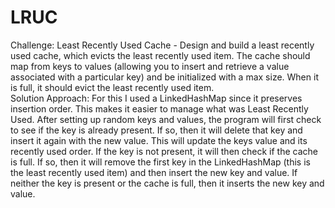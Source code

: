 # LRUC
Challenge: Least Recently Used Cache - Design and build a least recently used cache, which evicts the least recently used item. The cache should map from keys to values (allowing you to insert and retrieve a value associated with a particular key) and be initialized with a max size. When it is full, it should evict the least recently used item.  
Solution Approach: For this I used a LinkedHashMap since it preserves insertion order. This makes it easier to manage what was Least Recently Used. After setting up random keys and values, the program will first check to see if the key is already present. If so, then it will delete that key and insert it again with the new value. This will update the keys value and its recently used order. If the key is not present, it will then check if the cache is full. If so, then it will remove the first key in the LinkedHashMap (this is the least recently used item) and then insert the new key and value. If neither the key is present or the cache is full, then it inserts the new key and value.
